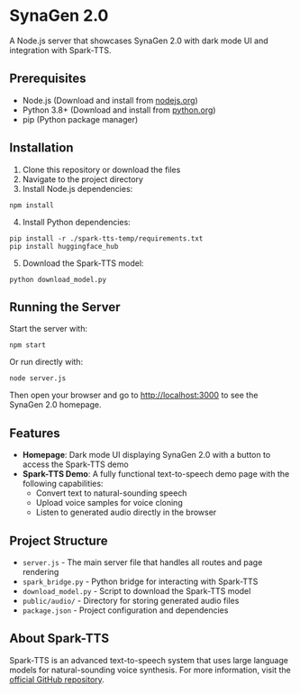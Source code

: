 # SynaGen 2.0

A Node.js server that showcases SynaGen 2.0 with dark mode UI and integration with Spark-TTS.

## Prerequisites

- Node.js (Download and install from [nodejs.org](https://nodejs.org/))
- Python 3.8+ (Download and install from [python.org](https://python.org/))
- pip (Python package manager)

## Installation

1. Clone this repository or download the files
2. Navigate to the project directory
3. Install Node.js dependencies:

```
npm install
```

4. Install Python dependencies:

```
pip install -r ./spark-tts-temp/requirements.txt
pip install huggingface_hub
```

5. Download the Spark-TTS model:

```
python download_model.py
```

## Running the Server

Start the server with:

```
npm start
```

Or run directly with:

```
node server.js
```

Then open your browser and go to [http://localhost:3000](http://localhost:3000) to see the SynaGen 2.0 homepage.

## Features

- **Homepage**: Dark mode UI displaying SynaGen 2.0 with a button to access the Spark-TTS demo
- **Spark-TTS Demo**: A fully functional text-to-speech demo page with the following capabilities:
  - Convert text to natural-sounding speech
  - Upload voice samples for voice cloning
  - Listen to generated audio directly in the browser

## Project Structure

- `server.js` - The main server file that handles all routes and page rendering
- `spark_bridge.py` - Python bridge for interacting with Spark-TTS
- `download_model.py` - Script to download the Spark-TTS model
- `public/audio/` - Directory for storing generated audio files
- `package.json` - Project configuration and dependencies

## About Spark-TTS

Spark-TTS is an advanced text-to-speech system that uses large language models for natural-sounding voice synthesis. For more information, visit the [official GitHub repository](https://github.com/SparkAudio/Spark-TTS). 